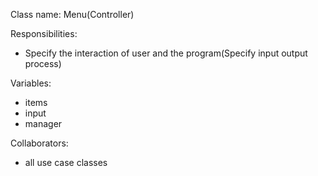 Class name: Menu(Controller)

Responsibilities:
* Specify the interaction of user and the program(Specify input output process)

Variables:
* items
* input
* manager

Collaborators:
* all use case classes
